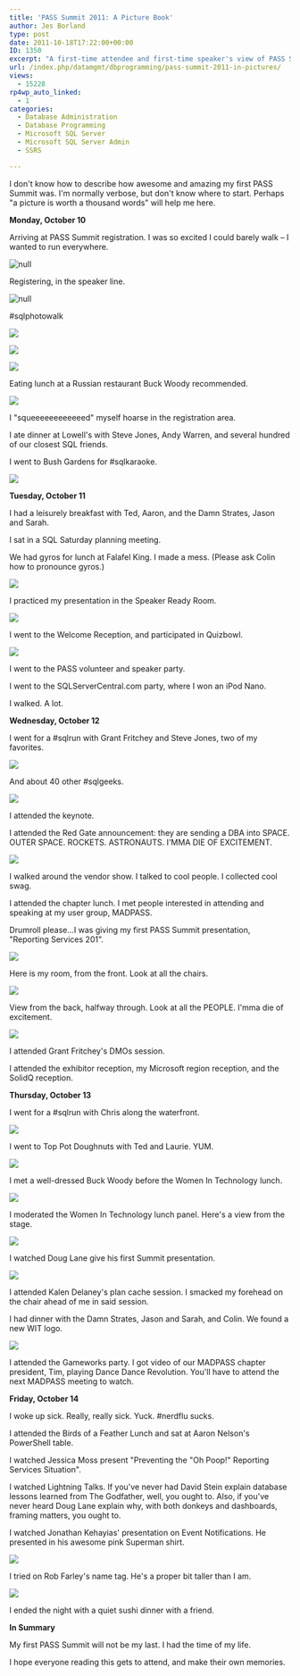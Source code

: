 ```yaml
---
title: 'PASS Summit 2011: A Picture Book'
author: Jes Borland
type: post
date: 2011-10-18T17:22:00+00:00
ID: 1350
excerpt: "A first-time attendee and first-time speaker's view of PASS Summit 2011."
url: /index.php/datamgmt/dbprogramming/pass-summit-2011-in-pictures/
views:
  - 15228
rp4wp_auto_linked:
  - 1
categories:
  - Database Administration
  - Database Programming
  - Microsoft SQL Server
  - Microsoft SQL Server Admin
  - SSRS

---
```

I don't know how to describe how awesome and amazing my first PASS Summit was. I'm normally verbose, but don't know where to start. Perhaps "a picture is worth a thousand words" will help me here. 

**Monday, October 10** 

Arriving at PASS Summit registration. I was so excited I could barely walk – I wanted to run everywhere.
  
![][1]

Registering, in the speaker line.
  
![][2]

#sqlphotowalk
  
![][3]

![][4]

![][5]

Eating lunch at a Russian restaurant Buck Woody recommended.
  
![][6]

I "squeeeeeeeeeeeed" myself hoarse in the registration area. 

I ate dinner at Lowell's with Steve Jones, Andy Warren, and several hundred of our closest SQL friends. 

I went to Bush Gardens for #sqlkaraoke.
  
![][7]

**Tuesday, October 11** 

I had a leisurely breakfast with Ted, Aaron, and the Damn Strates, Jason and Sarah. 

I sat in a SQL Saturday planning meeting. 

We had gyros for lunch at Falafel King. I made a mess. (Please ask Colin how to pronounce gyros.)
  
![][8]

I practiced my presentation in the Speaker Ready Room.
  
![][9]

I went to the Welcome Reception, and participated in Quizbowl.
  
![][10]

I went to the PASS volunteer and speaker party. 

I went to the SQLServerCentral.com party, where I won an iPod Nano. 

I walked. A lot. 

**Wednesday, October 12** 

I went for a #sqlrun with Grant Fritchey and Steve Jones, two of my favorites.
  
![][11]

And about 40 other #sqlgeeks.
  
![][12]

I attended the keynote. 

I attended the Red Gate announcement: they are sending a DBA into SPACE. OUTER SPACE. ROCKETS. ASTRONAUTS. I'MMA DIE OF EXCITEMENT.
  
![][13]

I walked around the vendor show. I talked to cool people. I collected cool swag. 

I attended the chapter lunch. I met people interested in attending and speaking at my user group, MADPASS. 

Drumroll please...I was giving my first PASS Summit presentation, "Reporting Services 201".
  
![][14]

Here is my room, from the front. Look at all the chairs.
  
![][15]

View from the back, halfway through. Look at all the PEOPLE. I'mma die of excitement.
  
![][16]

I attended Grant Fritchey's DMOs session. 

I attended the exhibitor reception, my Microsoft region reception, and the SolidQ reception. 

**Thursday, October 13** 

I went for a #sqlrun with Chris along the waterfront.
  
![][17]

I went to Top Pot Doughnuts with Ted and Laurie. YUM.
  
![][18]

I met a well-dressed Buck Woody before the Women In Technology lunch.
  
![][19]

I moderated the Women In Technology lunch panel. Here's a view from the stage.
  
![][20]

I watched Doug Lane give his first Summit presentation.
  
![][21]

I attended Kalen Delaney's plan cache session. I smacked my forehead on the chair ahead of me in said session. 

I had dinner with the Damn Strates, Jason and Sarah, and Colin. We found a new WIT logo.
  
![][22]

I attended the Gameworks party. I got video of our MADPASS chapter president, Tim, playing Dance Dance Revolution. You'll have to attend the next MADPASS meeting to watch. 

**Friday, October 14** 

I woke up sick. Really, really sick. Yuck. #nerdflu sucks. 

I attended the Birds of a Feather Lunch and sat at Aaron Nelson's PowerShell table. 

I watched Jessica Moss present "Preventing the "Oh Poop!" Reporting Services Situation". 

I watched Lightning Talks. If you've never had David Stein explain database lessons learned from The Godfather, well, you ought to. Also, if you've never heard Doug Lane explain why, with both donkeys and dashboards, framing matters, you ought to. 

I watched Jonathan Kehayias' presentation on Event Notifications. He presented in his awesome pink Superman shirt.
  
![][23]

I tried on Rob Farley's name tag. He's a proper bit taller than I am.
  
![][24]

I ended the night with a quiet sushi dinner with a friend. 

**In Summary** 

My first PASS Summit will not be my last. I had the time of my life. 

I hope everyone reading this gets to attend, and make their own memories.

 [1]: https://lessthandot.z19.web.core.windows.net/wp-content/uploads/users/grrlgeek/IMG_1526_small.jpg?mtime=1318962788 "null"
 [2]: https://lessthandot.z19.web.core.windows.net/wp-content/uploads/users/grrlgeek/IMG_1527_small.jpg?mtime=1318962883 "null"
 [3]: https://lessthandot.z19.web.core.windows.net/wp-content/uploads/users/grrlgeek/013_small.jpg?mtime=1318963011 ""
 [4]: https://lessthandot.z19.web.core.windows.net/wp-content/uploads/users/grrlgeek/038_small.jpg?mtime=1318963011 ""
 [5]: https://lessthandot.z19.web.core.windows.net/wp-content/uploads/users/grrlgeek/080_small.jpg?mtime=1318963012 ""
 [6]: https://lessthandot.z19.web.core.windows.net/wp-content/uploads/users/grrlgeek/102_small.jpg?mtime=1318963158 ""
 [7]: https://lessthandot.z19.web.core.windows.net/wp-content/uploads/users/grrlgeek/IMG_1538_small.jpg?mtime=1318963205 ""
 [8]: https://lessthandot.z19.web.core.windows.net/wp-content/uploads/users/grrlgeek/IMG_1542_small.jpg?mtime=1318963286 ""
 [9]: https://lessthandot.z19.web.core.windows.net/wp-content/uploads/users/grrlgeek/IMG_1545.JPG?mtime=1318964467 ""
 [10]: https://lessthandot.z19.web.core.windows.net/wp-content/uploads/users/grrlgeek/IMG_1548_small.jpg?mtime=1318964534 ""
 [11]: https://lessthandot.z19.web.core.windows.net/wp-content/uploads/users/grrlgeek/IMG_1551_small.jpg?mtime=1318964626 ""
 [12]: https://lessthandot.z19.web.core.windows.net/wp-content/uploads/users/grrlgeek/slqrungroup_small.jpg?mtime=1318964626 ""
 [13]: https://lessthandot.z19.web.core.windows.net/wp-content/uploads/users/grrlgeek/IMG_1555_small.jpg?mtime=1318964721 ""
 [14]: https://lessthandot.z19.web.core.windows.net/wp-content/uploads/users/grrlgeek/IMG_1558_small.jpg?mtime=1318964780 ""
 [15]: https://lessthandot.z19.web.core.windows.net/wp-content/uploads/users/grrlgeek/IMG_1559_small.jpg?mtime=1318964781 ""
 [16]: https://lessthandot.z19.web.core.windows.net/wp-content/uploads/users/grrlgeek/SummitBackOfRoom_small.jpg?mtime=1318964783 ""
 [17]: https://lessthandot.z19.web.core.windows.net/wp-content/uploads/users/grrlgeek/IMG_1564_small.jpg?mtime=1318965106 ""
 [18]: https://lessthandot.z19.web.core.windows.net/wp-content/uploads/users/grrlgeek/IMG_1565_small.jpg?mtime=1318965107 ""
 [19]: https://lessthandot.z19.web.core.windows.net/wp-content/uploads/users/grrlgeek/IMG_1567_small.jpg?mtime=1318965108 ""
 [20]: https://lessthandot.z19.web.core.windows.net/wp-content/uploads/users/grrlgeek/IMG_1569_small.jpg?mtime=1318965303 ""
 [21]: https://lessthandot.z19.web.core.windows.net/wp-content/uploads/users/grrlgeek/IMG_1570_small.jpg?mtime=1318965305 ""
 [22]: https://lessthandot.z19.web.core.windows.net/wp-content/uploads/users/grrlgeek/IMG_1577_small.jpg?mtime=1318965307 ""
 [23]: https://lessthandot.z19.web.core.windows.net/wp-content/uploads/users/grrlgeek/IMG_1585_small.jpg?mtime=1318965449 ""
 [24]: https://lessthandot.z19.web.core.windows.net/wp-content/uploads/users/grrlgeek/IMG_1587.JPG?mtime=1318965450 ""